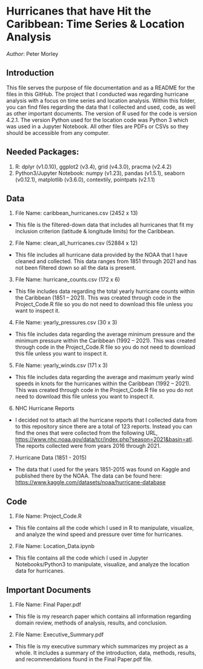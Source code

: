 # Hurricanes that have Hit the Caribbean: Time Series & Location Analysis

*Author*: Peter Morley

## Introduction
This file serves the purpose of file documentation and as a README for the files in this GitHub. The project that I conducted was regarding hurricane analysis with a focus on time series and location analysis. Within this folder, you can find files regarding the data that I collected and used, code, as well as other important documents. The version of R used for the code is version 4.2.1. The version Python used for the location code was Python 3 which was used in a Jupyter Notebook. All other files are PDFs or CSVs so they should be accessible from any computer. 

## Needed Packages:
1. R: dplyr (v1.0.10), ggplot2 (v3.4), grid (v4.3.0), pracma (v2.4.2)
2. Python3/Jupyter Notebook: numpy (v1.23), pandas (v1.5.1), seaborn (v0.12.1), matplotlib (v3.6.0), contextily, pointpats (v2.1.1)


## Data
1. File Name: caribbean_hurricanes.csv (2452 x 13)
* This file is the filtered-down data that includes all hurricanes that fit my inclusion criterion (latitude & longitude limits) for the Caribbean. 

2. File Name: clean_all_hurricanes.csv (52884 x 12)
* This file includes all hurricane data provided by the NOAA that I have cleaned and collected. This data ranges from 1851 through 2021 and has not been filtered down so all the data is present. 

3. File Name: hurricane_counts.csv (172 x 6)
* This file includes data regarding the total yearly hurricane counts within the Caribbean (1851 – 2021). This was created through code in the Project_Code.R file so you do not need to download this file unless you want to inspect it.

4. File Name: yearly_pressures.csv (30 x 3)
* This file includes data regarding the average minimum pressure and the minimum pressure within the Caribbean (1992 – 2021). This was created through code in the Project_Code.R file so you do not need to download this file unless you want to inspect it.

5. File Name: yearly_winds.csv (171 x 3)
* This file includes data regarding the average and maximum yearly wind speeds in knots for the hurricanes within the Caribbean (1992 – 2021). This was created through code in the Project_Code.R file so you do not need to download this file unless you want to inspect it.

6. NHC Hurricane Reports
* I decided not to attach all the hurricane reports that I collected data from to this repository since there are a total of 123 reports. Instead you can find the ones that were collected from the following URL, https://www.nhc.noaa.gov/data/tcr/index.php?season=2021&basin=atl. The reports collected were from years 2016 through 2021.

7. Hurricane Data (1851 - 2015)
* The data that I used for the years 1851-2015 was found on Kaggle and published there by the NOAA. The data can be found here: https://www.kaggle.com/datasets/noaa/hurricane-database

## Code
1. File Name: Project_Code.R
* This file contains all the code which I used in R to manipulate, visualize, and analyze the wind speed and pressure over time for hurricanes. 

2. File Name: Location_Data.ipynb
* This file contains all the code which I used in Jupyter Notebooks/Python3 to manipulate, visualize, and analyze the location data for hurricanes. 

## Important Documents
1. File Name: Final Paper.pdf
* This file is my research paper which contains all information regarding domain review, methods of analysis, results, and conclusion. 

2. File Name: Executive_Summary.pdf
* This file is my executive summary which summarizes my project as a whole. It includes a summary of the introduction, data, methods, results, and recommendations found in the Final Paper.pdf file.


